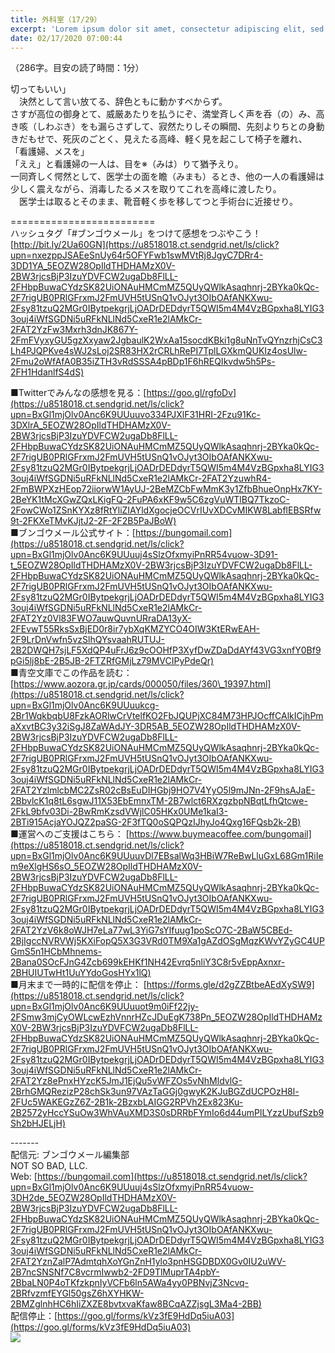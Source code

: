 ```yaml
---
title: 外科室（17/29）
excerpt: 'Lorem ipsum dolor sit amet, consectetur adipiscing elit, sed do eiusmod tempor incididunt ut labore et dolore magna aliqua. Praesent elementum facilisis leo vel fringilla est ullamcorper eget. At imperdiet dui accumsan sit amet nulla facilisi morbi tempus.'
date: 02/17/2020 07:00:44
---
```


（286字。目安の読了時間：1分）  
  
切ってもいい」  
　決然として言い放てる、辞色ともに動かすべからず。  
さすが高位の御身とて、威厳あたりを払うにぞ、満堂斉しく声を呑（の）み、高き咳（しわぶき）をも漏らさずして、寂然たりしその瞬間、先刻よりちとの身動きだもせで、死灰のごとく、見えたる高峰、軽く見を起こして椅子を離れ、  
「看護婦、メスを」  
「ええ」と看護婦の一人は、目を※（みは）りて猶予えり。  
一同斉しく愕然として、医学士の面を瞻（みまも）るとき、他の一人の看護婦は少しく震えながら、消毒したるメスを取りてこれを高峰に渡したり。  
　医学士は取るとそのまま、靴音軽く歩を移してつと手術台に近接せり。  
  
\=========================  
ハッシュタグ「#ブンゴウメール」をつけて感想をつぶやこう！　  
[http://bit.ly/2Ua60GN](https://u8518018.ct.sendgrid.net/ls/click?upn=nxezppJSAEeSnUy64r5OFYFwb1swMVtRj8JgyC7DRr4-3DD1YA_5EOZW28OpIldTHDHAMzX0V-2BW3rjcsBjP3IzuYDVFCW2ugaDb8FlLL-2FHbpBuwaCYdzSK82UiONAuHMCmMZ5QUyQWlkAsaqhnrj-2BYka0kQc-2F7rigUB0PRlGFrxmJ2FmUVH5tUSnQ1vOJyt3OIbOAfANKXwu-2Fsy81tzuQ2MGr0IBytpekgrjLjOADrDEDdyrT5QWI5m4M4VzBGpxha8LYIG33ouj4iWfSGDNi5uRFkNLlNd5CxeR1e2lAMkCr-2FAT2YzFw3Mxrh3dnJK867Y-2FmFVyxyGU5gzXxyaw2JgbaulK2WxAa15socdKBki1g8uNnTvQYnzrhjCsC3Lh4PJQPKve4sWJ2sLoj2SR83HX2rCRLhRePI7TplLGXkmQUKIz4osUlw-2Fmu2oWfAfA0B35iZTH3vRdSSSA4pBDp1F6hREQIkvdw5h5Ps-2FH1HdanlfS4dS)  
  
■Twitterでみんなの感想を見る：[https://goo.gl/rgfoDv](https://u8518018.ct.sendgrid.net/ls/click?upn=BxGl1mjOlv0Anc6K9UUuuvo334PJXlF31HRI-2Fzu91Kc-3DXlrA_5EOZW28OpIldTHDHAMzX0V-2BW3rjcsBjP3IzuYDVFCW2ugaDb8FlLL-2FHbpBuwaCYdzSK82UiONAuHMCmMZ5QUyQWlkAsaqhnrj-2BYka0kQc-2F7rigUB0PRlGFrxmJ2FmUVH5tUSnQ1vOJyt3OIbOAfANKXwu-2Fsy81tzuQ2MGr0IBytpekgrjLjOADrDEDdyrT5QWI5m4M4VzBGpxha8LYIG33ouj4iWfSGDNi5uRFkNLlNd5CxeR1e2lAMkCr-2FAT2YzuwhR4-2FmBWPXzHEop72iiorwW1AyUJ-2BeMZCbFwMmK3y1ZfbBhueOnpHx7KY-2BeYK1tMcXGwZQxLKigFQ-2FuPA6xKF9w5C6zgVuWTlBQ7TkzoC-2FowCWo1ZSnKYXz8fRtYliZIAYldXgocjeOCVrIUvXDCvMIKW8LabflEBSRfw9t-2FKXeTMvKJjtJ2-2F-2F2B5PaJBoW)  
■ブンゴウメール公式サイト：[https://bungomail.com](https://u8518018.ct.sendgrid.net/ls/click?upn=BxGl1mjOlv0Anc6K9UUuuj4sSlzOfxmyiPnRR54vuow-3D91-t_5EOZW28OpIldTHDHAMzX0V-2BW3rjcsBjP3IzuYDVFCW2ugaDb8FlLL-2FHbpBuwaCYdzSK82UiONAuHMCmMZ5QUyQWlkAsaqhnrj-2BYka0kQc-2F7rigUB0PRlGFrxmJ2FmUVH5tUSnQ1vOJyt3OIbOAfANKXwu-2Fsy81tzuQ2MGr0IBytpekgrjLjOADrDEDdyrT5QWI5m4M4VzBGpxha8LYIG33ouj4iWfSGDNi5uRFkNLlNd5CxeR1e2lAMkCr-2FAT2Yz0Vl83FWO7auwQuvnURraDA13yX-2FEvwT55RksSxBjED0r8ir7ybXqKMZYCO4OIW3KtERwEAH-2F9LrDnVwfn5vzSlhQYsvaahRUTUJ-2B2DWQH7sjLF5XdQP4uFrJ6z9cOOHfP3XyfDwZDaDdAYf43VG3xnfY0Bf9pGi5lj8bE-2B5JB-2FTZRfGMjLz79MVCIPyPdeQr)  
■青空文庫でこの作品を読む：[https://www.aozora.gr.jp/cards/000050/files/360\_19397.html](https://u8518018.ct.sendgrid.net/ls/click?upn=BxGl1mjOlv0Anc6K9UUuukcg-2Br1WqkbqbU8FzkAORlwCrVtelfKO2FbJQUPjXC84M73HPJOcffCAlkICjhPmaXxvtBC3y32iSgJ8ZaWAdJY-3DR5AB_5EOZW28OpIldTHDHAMzX0V-2BW3rjcsBjP3IzuYDVFCW2ugaDb8FlLL-2FHbpBuwaCYdzSK82UiONAuHMCmMZ5QUyQWlkAsaqhnrj-2BYka0kQc-2F7rigUB0PRlGFrxmJ2FmUVH5tUSnQ1vOJyt3OIbOAfANKXwu-2Fsy81tzuQ2MGr0IBytpekgrjLjOADrDEDdyrT5QWI5m4M4VzBGpxha8LYIG33ouj4iWfSGDNi5uRFkNLlNd5CxeR1e2lAMkCr-2FAT2YzlmlcbMC2ZsR02cBsEuDIHGbj9HO7V4YyO5l9mJNn-2F9hsAJaE-2BbvlcK1q8tL6sgwJ11X53EbEmnxTM-2B7wlct6RXzgzbpNBqtLfhQtcwe-2FkL9bfv03Di-2BwRmKzsdVWjlC05HKx0UMe1kaI3-2BTi915AcjaYOJQZ2paSG-2F3fTQ0oSQPQzIJhyJo4Qxg16FQsb2k-2B)  
■運営へのご支援はこちら： [https://www.buymeacoffee.com/bungomail](https://u8518018.ct.sendgrid.net/ls/click?upn=BxGl1mjOlv0Anc6K9UUuuvDl7EBsalWq3HBiW7ReBwLluGxL68Gm1RiIem9eXlgHS6sO_5EOZW28OpIldTHDHAMzX0V-2BW3rjcsBjP3IzuYDVFCW2ugaDb8FlLL-2FHbpBuwaCYdzSK82UiONAuHMCmMZ5QUyQWlkAsaqhnrj-2BYka0kQc-2F7rigUB0PRlGFrxmJ2FmUVH5tUSnQ1vOJyt3OIbOAfANKXwu-2Fsy81tzuQ2MGr0IBytpekgrjLjOADrDEDdyrT5QWI5m4M4VzBGpxha8LYIG33ouj4iWfSGDNi5uRFkNLlNd5CxeR1e2lAMkCr-2FAT2YzV6k8oWJH7eLa77wL3YiG7sYlfuug1poScO7C-2BaW5CBEd-2BjIgccNVRVWj5KXiFopQ5X3G3VRd0TM9Xa1gAZdOSgMqzKWvYZyGC4UPGmS5n1HCbMhnems-2Bana0SOcFJnG4Zcb699kEHKf1NH42Evrq5nliY3C8r5vEppAxnxr-2BHUIUTwHt1UuYYdoGosHYx1lQ)  
■月末まで一時的に配信を停止： [https://forms.gle/d2gZZBtbeAEdXySW9](https://u8518018.ct.sendgrid.net/ls/click?upn=BxGl1mjOlv0Anc6K9UUuuot9m0iFf22jy-2FSmw3mjCyOWLcwEzhVnnrHZcJDuEgK738Pn_5EOZW28OpIldTHDHAMzX0V-2BW3rjcsBjP3IzuYDVFCW2ugaDb8FlLL-2FHbpBuwaCYdzSK82UiONAuHMCmMZ5QUyQWlkAsaqhnrj-2BYka0kQc-2F7rigUB0PRlGFrxmJ2FmUVH5tUSnQ1vOJyt3OIbOAfANKXwu-2Fsy81tzuQ2MGr0IBytpekgrjLjOADrDEDdyrT5QWI5m4M4VzBGpxha8LYIG33ouj4iWfSGDNi5uRFkNLlNd5CxeR1e2lAMkCr-2FAT2Yz8ePnxHYzcK5JmJ1EjQu5vWFZOs5vNhMldvlG-2BrhGMQRezizP28chSk3un97VAzTaGGj0gwyK2KJuBGZdUCPOzH8l-2FUc5WAKEGzZ6Z-2B1k-2BzxbLAIGG2RPVh2Ex823Ku-2B2572yHccYSuOw3WhVAuXMD3S0sDRRbFYmIo6d44umPlLYzzUbufSzb9Sh2bHJELjH)  
  
\-------  
配信元: ブンゴウメール編集部  
NOT SO BAD, LLC.  
Web: [https://bungomail.com](https://u8518018.ct.sendgrid.net/ls/click?upn=BxGl1mjOlv0Anc6K9UUuuj4sSlzOfxmyiPnRR54vuow-3DH2de_5EOZW28OpIldTHDHAMzX0V-2BW3rjcsBjP3IzuYDVFCW2ugaDb8FlLL-2FHbpBuwaCYdzSK82UiONAuHMCmMZ5QUyQWlkAsaqhnrj-2BYka0kQc-2F7rigUB0PRlGFrxmJ2FmUVH5tUSnQ1vOJyt3OIbOAfANKXwu-2Fsy81tzuQ2MGr0IBytpekgrjLjOADrDEDdyrT5QWI5m4M4VzBGpxha8LYIG33ouj4iWfSGDNi5uRFkNLlNd5CxeR1e2lAMkCr-2FAT2YznZalP7AdmtqhXoYGnZnH1ylo3pnHSGDBDX0Gv0IU2uWV-2B7ncSNSNf7C8vcrmIwwb2-2FD9TlMuprTA4pbY-2BbaLN0P4oTKfzkpnIyVCFb6ln5AWa4yy0PBNvjZ3Ncvq-2BRfvzmfEYGl50gsZ6hXYHKW-2BMZglnhHC6hIiZXZE8bvtxvaKfaw8BCqAZZjsgL3Ma4-2BB)  
配信停止：[https://goo.gl/forms/kVz3fE9HdDq5iuA03](https://goo.gl/forms/kVz3fE9HdDq5iuA03)  
![](https://u8518018.ct.sendgrid.net/wf/open?upn=ypZaqTjaYrwJSsa-2BLe7H7RcvxSux8rtM6dMtnptkxLQMLiJbmQ03whDMSt9-2BvxM-2BKE6ujadHWCHS-2FYDUUXrKB1ko48yvbyCc0cRihB-2Fp5Bay9wjnwFFFSOMUGZ1XsQFLSw-2BcLxQJ-2FKCEDcoi1anZIoXm89oy-2F1GHbEuKUZFK8bg38lAx9ghFdpKoVVOIKPIP4PMwB1aDV2F7a8v6K539IWVD7IJgimHOvXOWia-2FWWiWKUlbER4vluaKIATaBFBwgZdi5GORApAAD6-2BqJdmHx8NuDAXn3aeJ5ixIZCLFpsgrSj91-2F6lW3iS6A7kbBpIZKo-2BxlGG0fidBjw3LBiWVAkMcNBIyFHLANcg9zyPQ0KrOShH7OrVlYKanshpdMZoC8MF1ioqHrWhWvVU7MuLsfvA8vhJ6Ps-2F8XFt6JRwVFi1DejlfQhZo2mUUVWX7lZ1xLH9SRKkNVVHu0ui2aF1qOyw-3D-3D)